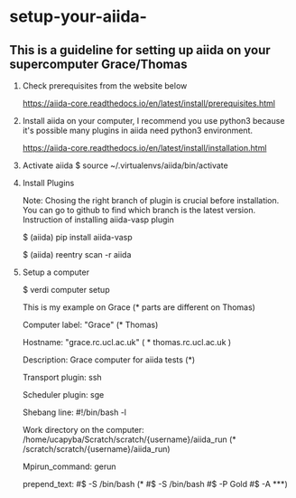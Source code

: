 # setup-your-aiida-

This is a guideline for setting up aiida on your supercomputer Grace/Thomas
-----------

1. Check prerequisites from the website below

   https://aiida-core.readthedocs.io/en/latest/install/prerequisites.html

2. Install aiida on your computer, I recommend you use python3 because it's possible many plugins in aiida need python3 environment.
 
   https://aiida-core.readthedocs.io/en/latest/install/installation.html

3. Activate aiida 
   $ source ~/.virtualenvs/aiida/bin/activate
4. Install Plugins

   Note: Chosing the right branch of plugin is crucial before installation. You can go to github to find which branch is the latest version.
   Instruction of installing aiida-vasp plugin
   
   $ (aiida) pip install aiida-vasp
   
   $ (aiida) reentry scan -r aiida
   
5. Setup a computer
   
   $ verdi computer setup
   
   This is my example on Grace (* parts are different on Thomas)
   
   Computer label: "Grace" (* Thomas)
   
   Hostname: "grace.rc.ucl.ac.uk"  ( * thomas.rc.ucl.ac.uk )
   
   Description: Grace computer for aiida tests (*)
   
   Transport plugin: ssh
   
   Scheduler plugin: sge   
   
   Shebang line: #!/bin/bash -l
   
   Work directory on the computer: /home/ucapyba/Scratch/scratch/{username}/aiida_run (* /scratch/scratch/{username}/aiida_run)
   
   Mpirun_command: gerun
   
   prepend_text: 
   #$ -S /bin/bash 
   (* #$ -S /bin/bash
      #$ -P Gold
      #$ -A ***)
   
 

